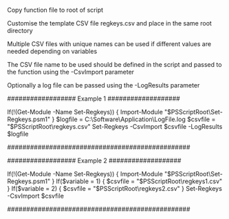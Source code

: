 Copy function file to root of script

Customise the template CSV file regkeys.csv and place in the same root directory

Multiple CSV files with unique names can be used if different values are needed depending on variables

The CSV file name to be used should be defined in the script and passed to the function using the -CsvImport parameter

Optionally a log file can be passed using the -LogResults parameter


################## Example 1 ###################

If(!(Get-Module -Name Set-Regkeys))
    {
    Import-Module "$PSScriptRoot\Set-Regkeys.psm1"
    }
$logfile = C:\Software\Application\LogFile.log
$csvfile = "$PSScriptRoot\regkeys.csv"
Set-Regkeys -CsvImport $csvfile -LogResults $logfile

################################################

################## Example 2 ###################

If(!(Get-Module -Name Set-Regkeys))
    {
    Import-Module "$PSScriptRoot\Set-Regkeys.psm1"
    }
If($variable = 1)
   {
   $csvfile = "$PSScriptRoot\regkeys1.csv"
   }
If($variable = 2)
   {
   $csvfile = "$PSScriptRoot\regkeys2.csv"
   }
Set-Regkeys -CsvImport $csvfile

################################################
